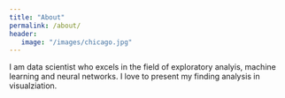 ```yaml
---
title: "About"
permalink: /about/
header:
   image: "/images/chicago.jpg"
---
```


I am data scientist who excels in the field of exploratory analyis, machine learning and neural networks. I love to present my finding analysis in visualziation.
